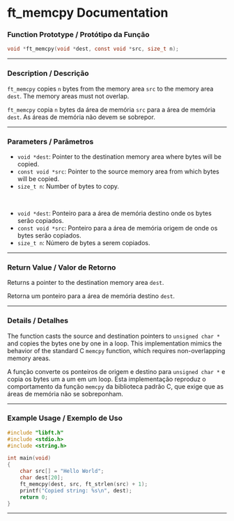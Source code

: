 # ft\_memcpy Documentation

### Function Prototype / Protótipo da Função

```c
void *ft_memcpy(void *dest, const void *src, size_t n);
```

---

### Description / Descrição

`ft_memcpy` copies `n` bytes from the memory area `src` to the memory area `dest`. The memory areas must not overlap.

`ft_memcpy` copia `n` bytes da área de memória `src` para a área de memória `dest`. As áreas de memória não devem se sobrepor.

---

### Parameters / Parâmetros

* `void *dest`: Pointer to the destination memory area where bytes will be copied.
* `const void *src`: Pointer to the source memory area from which bytes will be copied.
* `size_t n`: Number of bytes to copy.

 

* `void *dest`: Ponteiro para a área de memória destino onde os bytes serão copiados.
* `const void *src`: Ponteiro para a área de memória origem de onde os bytes serão copiados.
* `size_t n`: Número de bytes a serem copiados.

---

### Return Value / Valor de Retorno

Returns a pointer to the destination memory area `dest`.

Retorna um ponteiro para a área de memória destino `dest`.

---

### Details / Detalhes

The function casts the source and destination pointers to `unsigned char *` and copies the bytes one by one in a loop.
This implementation mimics the behavior of the standard C `memcpy` function, which requires non-overlapping memory areas.

A função converte os ponteiros de origem e destino para `unsigned char *` e copia os bytes um a um em um loop.
Esta implementação reproduz o comportamento da função `memcpy` da biblioteca padrão C, que exige que as áreas de memória não se sobreponham.

---

### Example Usage / Exemplo de Uso

```c
#include "libft.h"
#include <stdio.h>
#include <string.h>

int main(void)
{
    char src[] = "Hello World";
    char dest[20];
    ft_memcpy(dest, src, ft_strlen(src) + 1);
    printf("Copied string: %s\n", dest);
    return 0;
}
```

---

